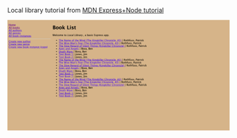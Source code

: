 Local library tutorial from [MDN Express+Node tutorial](https://developer.mozilla.org/en-US/docs/Learn/Server-side/Express_Nodejs/Tutorial_local_library_website)

![screenshot.png](screenshot.png)
